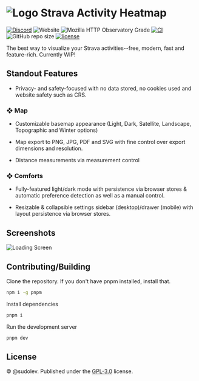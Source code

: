 # ![Logo](https://github.com/sudolev/StravaMultiMapper/assets/61996958/3ac93fc4-6c78-460b-b964-22db9b5045d2) Strava Activity Heatmap

[![Discord](https://img.shields.io/discord/1166050503998849154?logo=discord&logoColor=white&label=discord&color=%235d6af2&link=https%3A%2F%2Fdiscord.gg%2F5P3AYFrwQG)](https://discord.gg/5P3AYFrwQG)
![Website](https://img.shields.io/website?url=https%3A%2F%2Fstravamap.pages.dev%2F)
![Mozilla HTTP Observatory Grade](https://img.shields.io/mozilla-observatory/grade-score/stravamap.pages.dev)
[![CI](https://github.com/sudolev/StravaMultiMapper/actions/workflows/ci.yml/badge.svg)](https://github.com/sudolev/StravaMultiMapper/actions/workflows/ci.yml)
![GitHub repo size](https://img.shields.io/github/repo-size/sudolev/StravaMultiMapper)
[![license](https://img.shields.io/github/license/sudolev/StravaMultiMapper)](https://github.com/sudolev/StravaMultiMapper/blob/main/LICENSE)

The best way to visualize your Strava activities--free, modern, fast and feature-rich. Currently WIP!

## Standout Features

- Privacy- and safety-focused with no data stored, no cookies used and website safety such as CRS.

### ❖ Map

- Customizable basemap appearance (Light, Dark, Satellite, Landscape, Topographic and Winter options)

- Map export to PNG, JPG, PDF and SVG with fine control over export dimensions and resolution.

- Distance measurements via measurement control

### ❖ Comforts

- Fully-featured light/dark mode with persistence via browser stores & automatic preference detection as well as a manual control.

- Resizable & collapsible settings sidebar (desktop)/drawer (mobile) with layout persistence via browser stores.

## Screenshots

![Loading Screen](https://github.com/sudolev/StravaMultiMapper/assets/61996958/b3274e8b-a5dc-4a41-a1c1-85050ac9c86a)

## Contributing/Building

Clone the repository. If you don't have pnpm installed, install that.

```bash
npm i -g pnpm
```

Install dependencies

```bash
pnpm i
```

Run the development server

```bash
pnpm dev
```

## License

© @sudolev. Published under the [GPL-3.0](./LICENSE) license.
